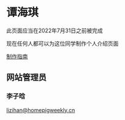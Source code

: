 ﻿# 谭海琪

此页面应当在2022年7月31日之前被完成

现在任何人都可以为这位同学制作个人介绍页面

[制作指南](/guidance/personal_pages/)

## 网站管理员

### 李子晗

<lizihan@homepigweekly.cn>
